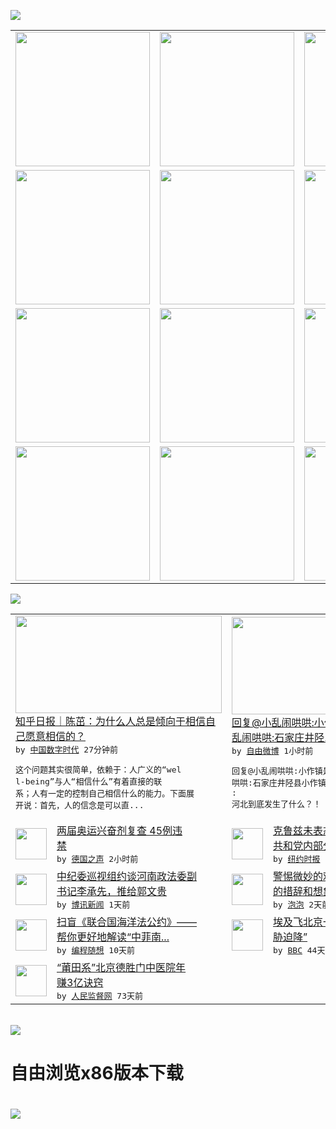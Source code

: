 

<a href="https://github.com/greatfire/z/raw/master/FreeBrowser.apk"><img src="https://raw.githubusercontent.com/greatfire/wiki/master/x/header.png" /></a><table><tr><td width="262" align="center" valign="center"><a href="https://github.com/greatfire/wiki/wiki/nyt" title="纽约时报中文网 国际纵览"><img src="https://raw.githubusercontent.com/greatfire/wiki/master/x/nyt_flag.png" width="215"/></a></td><td width="262" align="center" valign="center"><a href="https://github.com/greatfire/wiki/wiki/dw" title=""><img src="https://raw.githubusercontent.com/greatfire/wiki/master/x/dw_flag.png" width="215"/></a></td><td width="262" align="center" valign="center"><a href="https://github.com/greatfire/wiki/wiki/rmjd" title=""><img src="https://raw.githubusercontent.com/greatfire/wiki/master/x/rmjd_flag.png" width="215"/></a></td></tr><tr><td width="262" align="center" valign="center"><a href="https://github.com/paopaonetizen/website" title="泡泡 - 未经审查的互联网信息"><img src="https://raw.githubusercontent.com/greatfire/wiki/master/x/pp_flag.png" width="215"/></a></td><td width="262" align="center" valign="center"><a href="https://github.com/getlantern/mirror" title="以及自由微博和GreatFire.org官方中文论坛"><img src="https://raw.githubusercontent.com/greatfire/wiki/master/x/lantern_flag.png" width="215"/></a></td><td width="262" align="center" valign="center"><a href="https://github.com/cdtmirrors/m/" title=""><img src="https://raw.githubusercontent.com/greatfire/wiki/master/x/cdt_flag.png" width="215"/></a></td></tr><tr><td width="262" align="center" valign="center"><a href="https://github.com/program-think/blog" title="编程随想的博客"><img src="https://raw.githubusercontent.com/greatfire/wiki/master/x/pt_flag.png" width="215"/></a></td><td width="262" align="center" valign="center"><a href="https://github.com/greatfire/wiki/wiki/bbc" title=""><img src="https://raw.githubusercontent.com/greatfire/wiki/master/x/bbc_flag.png" width="215"/></a></td><td width="262" align="center" valign="center"><a href="https://github.com/freeweibo/s" title="自由微博 - 匿名和不受屏蔽的新浪微博搜索"><img src="https://raw.githubusercontent.com/greatfire/wiki/master/x/fw_flag.png" width="215"/></a></td></tr><tr><td width="262" align="center" valign="center"><a href="https://github.com/greatfire/wiki/wiki/google" title=""><img src="https://raw.githubusercontent.com/greatfire/wiki/master/x/google_flag.png" width="215"/></a></td><td width="262" align="center" valign="center"><a href="https://github.com/bxnews/boxun" title=""><img src="https://raw.githubusercontent.com/greatfire/wiki/master/x/bx_flag.png" width="215"/></a></td><td width="262" align="center" valign="center"><a href="https://github.com/greatfire/wiki/wiki/open-source" title="欢迎访问GreatFire.org开发者项目网站"><img src="https://raw.githubusercontent.com/greatfire/wiki/master/x/open-source_flag.png" width="215"/></a></td></tr></table><img src="https://raw.githubusercontent.com/greatfire/wiki/master/x/newsfeed text.png" /><table cols="4"><tr><td colspan="2" width="380"><a href="http://feedproxy.google.com/~r/chinadigitaltimes/IyPt/~3/ydztnjfZxLg/"><img src="http://i1.wp.com/chinadigitaltimes.net/chinese/files/2016/07/9f356e982ffe6e28bc80fa5a97e0314f_b.png?resize=293%2C220" width="330" height="156"/></a></br><a href="http://feedproxy.google.com/~r/chinadigitaltimes/IyPt/~3/ydztnjfZxLg/">知乎日报｜陈茁：为什么人总是倾向于相信自<br/>己愿意相信的？</a></br><kbd> by <a href="http://chinadigitaltimes.net/chinese/">中国数字时代</a> 27分钟前 </kbd></br><pre>这个问题其实很简单，依赖于：人广义的“wel<br/>l-being”与人“相信什么”有着直接的联<br/>系；人有一定的控制自己相信什么的能力。下面展<br/>开说：首先，人的信念是可以直...</pre></td><td colspan="2" width="380"><a href="https://freeweibo.com/weibo/4000170536877580"><img src="http://ww4.sinaimg.cn/large/593f6eacgw1f62y9jnorcj20ku111jwq.jpg" width="330" height="156"/></a></br><a href="https://freeweibo.com/weibo/4000170536877580">回复@小乱闹哄哄:小作镇是重点。//@小<br/>乱闹哄哄:石家庄井陉…</a></br><kbd> by <a href="https://freeweibo.com/">自由微博</a> 1小时前 </kbd></br><pre>回复@小乱闹哄哄:小作镇是重点。//@小乱闹<br/>哄哄:石家庄井陉县小作镇真的受灾很严重！RE<br/>: 河北到底发生了什么？！</pre></td></tr><tr><td><img src="http://www.dw.com/image/0,,19207624_302,00.jpg" width="50" height="50"/></td><td width="280"><a href="http://dw.com/p/1JUKp?maca=chi-GK-text-greatfire-all-chinese-15625-xml-mrss">两届奥运兴奋剂复查 45例违<br/>禁</a></br><kbd> by <a href="http://dw.de">德国之声</a> 2小时前 </kbd></td><td><img src="https://static01.nyt.com/images/2016/07/21/us/21fdCRUZ/21fdCRUZ-articleLarge.jpg" width="50" height="50"/></td><td width="280"><a href="https://d7odklm2qes9e.cloudfront.net/international/20160722/ted-cruz-rnc/">克鲁兹未表态支持特朗普，彰显<br/>共和党内部分裂</a></br><kbd> by <a href="http://m.cn.nytimes.com/">纽约时报</a> 11小时前 </kbd></td></tr><tr><td><img src="http://www.boxun.com/news/images/2016/07/201607220434china1.jpg" width="50" height="50"/></td><td width="280"><a href="http://www.boxun.com/news/gb/china/2016/07/201607220434.shtml">中纪委巡视组约谈河南政法委副<br/>书记李承先，推给郭文贵</a></br><kbd> by <a href="http://www.boxun.com">博讯新闻</a> 1天前 </kbd></td><td><img src="https://pao-pao.net/sites/pao-pao.net/files/styles/large/public/tu_1_4_0.jpg?itok=-_eIGPB3" width="50" height="50"/></td><td width="280"><a href="https://pao-pao.net/article/723">警惕微妙的劝导术：影响力强大<br/>的措辞和想象中的“美女”</a></br><kbd> by <a href="https://pao-pao.net">泡泡</a> 2天前 </kbd></td></tr><tr><td><img src="https://lh6.googleusercontent.com/ioMh-AY9SbuhP9uZbL3W6ze4l3ZszvNEGGbhCrNrfsJXt02Y0iRtj112-__lMvco5NAeAvk1iOhyBVemEvzppN62HdL5_WaZopukfhYPVMGreov_Z-PT9AhwvC31yO7vTCTcQirP3W0" width="50" height="50"/></td><td width="280"><a href="http://feedproxy.google.com/~r/programthink/~3/OLue0DzvyNo/UNCLOS.html">扫盲《联合国海洋法公约》——<br/>帮你更好地解读“中菲南...</a></br><kbd> by <a href="http://program-think.blogspot.com">编程随想</a> 10天前 </kbd></td><td><img src="http://a.files.bbci.co.uk/worldservice/live/assets/images/2016/05/19/160519172724_egypt_air_plane_144x81__nocredit.jpg" width="50" height="50"/></td><td width="280"><a href="http://www.bbc.com/zhongwen/simp/world/2016/06/160608_egypt_china_flight_uzbekistan">埃及飞北京一架客机“因炸弹威<br/>胁迫降”</a></br><kbd> by <a href="http://www.bbc.co.uk/zhongwen/simp">BBC</a> 44天前 </kbd></td></tr><tr><td><img src="http://www.rmjdw.com/uploads/160510/3-1605102102421C.jpg" width="50" height="50"/></td><td width="280"><a href="http://www.rmjdw.com//tebiebaodao/20160510/15526.html">“莆田系”北京德胜门中医院年<br/>赚3亿诀窍 </a></br><kbd> by <a href="http://www.rmjdw.com/">人民监督网</a> 73天前 </kbd></td></table></br><a href="https://github.com/greatfire/z/raw/master/FreeBrowser.apk"><img src="https://raw.githubusercontent.com/greatfire/wiki/master/x/download app.png" /></a><h1>自由浏览x86版本下载<h1><a href="https://github.com/greatfire/z/raw/master/FreeBrowser-x86.apk"><img src="https://raw.githubusercontent.com/greatfire/images/master/fb86.qr.png" /></a>